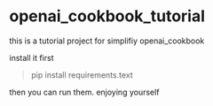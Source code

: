 # openai_cookbook_tutorial
this is a tutorial project for simplifiy openai_cookbook 

install it first

> pip install requirements.text

then you can run them. enjoying yourself
